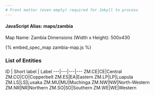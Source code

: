 ```yaml
---
# Front matter (even empty) required for Jekyll to process
---
```


#### JavaScript Alias: maps/zambia

Map Name: Zambia
Dimensions (Width x Height): 500x430



{% embed_spec_map zambia-map.js %}

### List of Entities

ID | Short label | Label
---|---|---|---
ZM.CE|CE|Central
ZM.CO|CO|Copperbelt
ZM.ES|EA|Eastern
ZM.LP|LP|Luapula
ZM.LS|LS|Lusaka
ZM.MU|MU|Muchinga
ZM.NW|NW|North-Western
ZM.NR|NR|Northern
ZM.SO|SO|Southern
ZM.WE|WE|Western